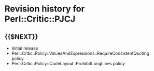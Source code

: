 # Revision history for Perl::Critic::PJCJ

## {{$NEXT}}

- Initial release
- Perl::Critic::Policy::ValuesAndExpressions::RequireConsistentQuoting policy
- Perl::Critic::Policy::CodeLayout::ProhibitLongLines policy
